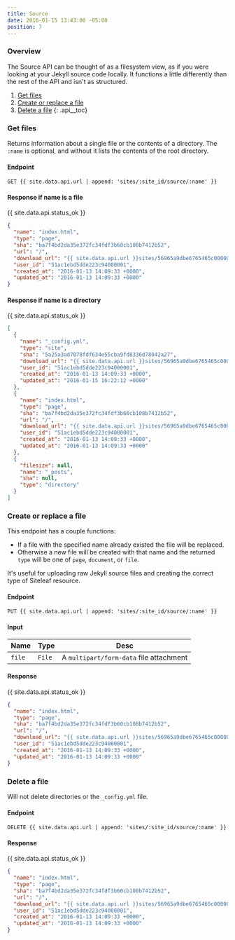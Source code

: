 ```yaml
---
title: Source
date: 2016-01-15 13:43:00 -05:00
position: 7
---
```


### Overview

The Source API can be thought of as a filesystem view, as if you were looking at your Jekyll source code locally. It functions a little differently than the rest of the API and isn't as structured.

1. [Get files](#Get-files)
1. [Create or replace a file](#create-or-replace-a-file)
1. [Delete a file](#delete-a-file)
{: .api__toc}




### Get files

Returns information about a single file or the contents of a directory. The `:name` is optional, and without it lists the contents of the root directory.

#### Endpoint

~~~
GET {{ site.data.api.url | append: 'sites/:site_id/source/:name' }}
~~~

#### Response if name is a file

{{ site.data.api.status_ok }}
~~~ json
{
  "name": "index.html",
  "type": "page",
  "sha": "ba7f4bd2da35e372fc34fdf3b60cb108b7412b52",
  "url": "/",
  "download_url": "{{ site.data.api.url }}sites/56965a9dbe6765465c000007/source/index.html?download",
  "user_id": "51ac1ebd5dde223c94000001",
  "created_at": "2016-01-13 14:09:33 +0000",
  "updated_at": "2016-01-13 14:09:33 +0000"
}
~~~

#### Response if name is a directory

{{ site.data.api.status_ok }}
~~~ json
[
  {
    "name": "_config.yml",
    "type": "site",
    "sha": "5a25a3ad7878fdf634e55cba9fd8336d78042a27",
    "download_url": "{{ site.data.api.url }}sites/56965a9dbe6765465c000007/source/_config.yml?download",
    "user_id": "51ac1ebd5dde223c94000001",
    "created_at": "2016-01-13 14:09:33 +0000",
    "updated_at": "2016-01-15 16:22:12 +0000"
  },
  {
    "name": "index.html",
    "type": "page",
    "sha": "ba7f4bd2da35e372fc34fdf3b60cb108b7412b52",
    "url": "/",
    "download_url": "{{ site.data.api.url }}sites/56965a9dbe6765465c000007/source/index.html?download",
    "user_id": "51ac1ebd5dde223c94000001",
    "created_at": "2016-01-13 14:09:33 +0000",
    "updated_at": "2016-01-13 14:09:33 +0000"
  },
  {
    "filesize": null,
    "name": "_posts",
    "sha": null,
    "type": "directory"
  }
]
~~~





### Create or replace a file

This endpoint has a couple functions:

- If a file with the specified name already existed the file will be replaced.
- Otherwise a new file will be created with that name and the returned `type` will be one of `page`, `document`, or `file`.

It's useful for uploading raw Jekyll source files and creating the correct type of Siteleaf resource.

#### Endpoint

~~~
PUT {{ site.data.api.url | append: 'sites/:site_id/source/:name' }}
~~~

#### Input

| Name | Type | Desc |
|------|------|------|
| `file` | `File` | A `multipart/form-data` file attachment |


#### Response

{{ site.data.api.status_ok }}
~~~ json
{
  "name": "index.html",
  "type": "page",
  "sha": "ba7f4bd2da35e372fc34fdf3b60cb108b7412b52",
  "url": "/",
  "download_url": "{{ site.data.api.url }}sites/56965a9dbe6765465c000007/source/index.html?download",
  "user_id": "51ac1ebd5dde223c94000001",
  "created_at": "2016-01-13 14:09:33 +0000",
  "updated_at": "2016-01-13 14:09:33 +0000"
}
~~~





### Delete a file

Will not delete directories or the `_config.yml` file.

#### Endpoint

~~~
DELETE {{ site.data.api.url | append: 'sites/:site_id/source/:name' }}
~~~

#### Response

{{ site.data.api.status_ok }}
~~~ json
{
  "name": "index.html",
  "type": "page",
  "sha": "ba7f4bd2da35e372fc34fdf3b60cb108b7412b52",
  "url": "/",
  "download_url": "{{ site.data.api.url }}sites/56965a9dbe6765465c000007/source/index.html?download",
  "user_id": "51ac1ebd5dde223c94000001",
  "created_at": "2016-01-13 14:09:33 +0000",
  "updated_at": "2016-01-13 14:09:33 +0000"
}
~~~